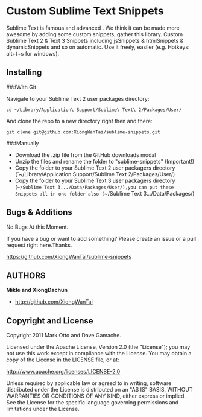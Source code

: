 Custom Sublime Text Snippets
==============================

Sublime Text is famous and advanced . We think it can be made more awesome by adding some custom snippets, gather  this  library.
Custom Sublime Text 2 &amp; Text 3 Snippets including jsSnippets &amp; htmlSnippets &amp; dynamicSnippets and so on automatic. Use it freely, easiler (e.g. Hotkeys: alt+t+s for windows).


Installing
----------


###With Git


Navigate to your Sublime Text 2 user packages directory:

    cd ~/Library/Application\ Support/Sublime\ Text\ 2/Packages/User/

And clone the repo to a new directory right then and there:

    git clone git@github.com:XiongWanTai/sublime-snippets.git



###Manually


* Download the .zip file from the GitHub downloads modal
* Unzip the files and rename the folder to "sublime-snippets" (Important!)
* Copy the folder to your Sublime Text 2 user packagers directory (`~/Library/Application Support/Sublime Text 2/Packages/User/)
* Copy the folder to your Sublime Text 3 user packagers directory (`~/Sublime Text 3.../Data/Packages/User/),you can put these Snippets all in one folder also (`~/Sublime Text 3.../Data/Packages/)


Bugs & Additions
----------------

No Bugs At this Moment.

If you have a bug or want to add something? Please create an issue or a pull request right here.Thanks.

https://github.com/XiongWanTai/sublime-snippets


AUTHORS
-------

**Mikle and XiongDachun**

+ http://github.com/XiongWanTai



Copyright and License
---------------------

Copyright 2011 Mark Otto and Dave Gamache.

Licensed under the Apache License, Version 2.0 (the "License");
you may not use this work except in compliance with the License.
You may obtain a copy of the License in the LICENSE file, or at:

   http://www.apache.org/licenses/LICENSE-2.0

Unless required by applicable law or agreed to in writing, software
distributed under the License is distributed on an "AS IS" BASIS,
WITHOUT WARRANTIES OR CONDITIONS OF ANY KIND, either express or implied.
See the License for the specific language governing permissions and
limitations under the License.
